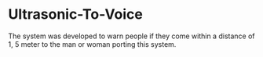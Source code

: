 # Ultrasonic-To-Voice
The system was developed to warn people if they come within a distance of 1, 5 meter to the man or woman porting this system.
